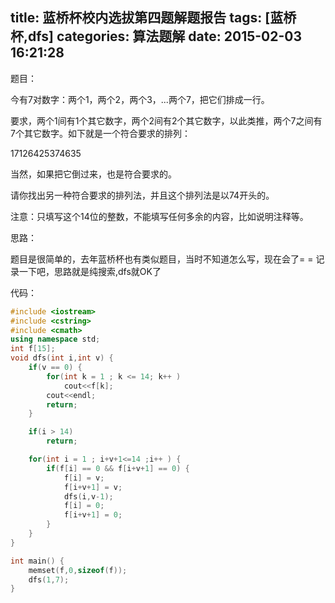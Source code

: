 title: 蓝桥杯校内选拔第四题解题报告
tags: [蓝桥杯,dfs]
categories: 算法题解
date: 2015-02-03 16:21:28
---

题目：

今有7对数字：两个1，两个2，两个3，...两个7，把它们排成一行。

要求，两个1间有1个其它数字，两个2间有2个其它数字，以此类推，两个7之间有7个其它数字。如下就是一个符合要求的排列：

17126425374635

当然，如果把它倒过来，也是符合要求的。

请你找出另一种符合要求的排列法，并且这个排列法是以74开头的。

注意：只填写这个14位的整数，不能填写任何多余的内容，比如说明注释等。

思路：

题目是很简单的，去年蓝桥杯也有类似题目，当时不知道怎么写，现在会了= = 记录一下吧，思路就是纯搜索,dfs就OK了

<!--more-->

代码：

```cpp
#include <iostream>
#include <cstring>
#include <cmath>
using namespace std;
int f[15];
void dfs(int i,int v) {
	if(v == 0) {
		for(int k = 1 ; k <= 14; k++ )
			cout<<f[k];
		cout<<endl;
		return;
	}

	if(i > 14)
		return;

	for(int i = 1 ; i+v+1<=14 ;i++ ) {
		if(f[i] == 0 && f[i+v+1] == 0) {
			f[i] = v;
			f[i+v+1] = v;
			dfs(i,v-1);
			f[i] = 0;
			f[i+v+1] = 0;
		} 		
	}
}

int main() {
	memset(f,0,sizeof(f));
	dfs(1,7);
}
```